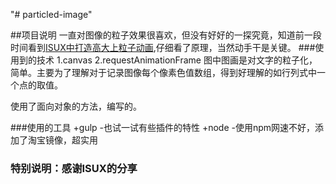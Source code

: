 "# particled-image"

##项目说明
一直对图像的粒子效果很喜欢，但没有好好的一探究竟，知道前一段时间看到[ISUX中打造高大上粒子动画](https://isux.tencent.com/canvas-particle-animation.html),仔细看了原理，当然动手干是关键。
###使用到的技术
1.canvas
2.requestAnimationFrame
  图中图画是对文字的粒子化，简单。主要为了理解对于记录图像每个像素色值数组，得到好理解的如行列式中一个点的取值。

  使用了面向对象的方法，编写的。

###使用的工具
+gulp
 -也试一试有些插件的特性
+node
 -使用npm网速不好，添加了淘宝镜像，超实用


### 特别说明：感谢ISUX的分享
